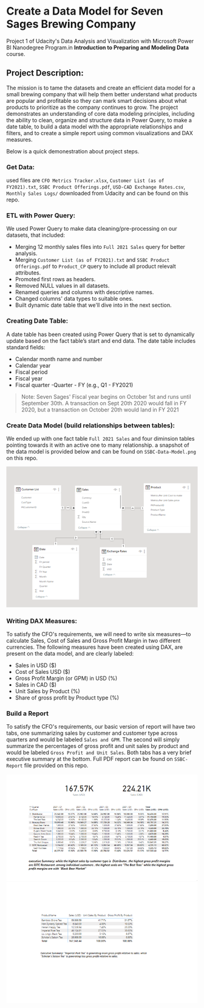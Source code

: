 # **Create a Data Model for Seven Sages Brewing Company**

Project 1 of Udacity's Data Analysis and Visualization with Microsoft Power BI Nanodegree Program.in **Introduction to Preparing and Modeling Data** course.

## Project Description:
The mission is to tame the datasets and create an efficient data model for a small brewing company that will help them better understand 
what products are popular and profitable so they can mark smart decisions about what products to prioritize as the company continues to grow. 
The project demonstrates an understanding of core data modeling principles, including the ability to clean, organize and structure data in Power Query, 
to make a date table, to build a data model with the appropriate relationships and filters, and to create a simple report 
using common visualizations and DAX measures.

Below is a quick demonestration about project steps.

### Get Data:
used files are `CFO Metrics Tracker.xlsx`, `Customer List (as of FY2021).txt`,
 `SSBC Product Offerings.pdf`, `USD-CAD Exchange Rates.csv`, 
 `Monthly Sales Logs/` downloaded from Udacity and can be found on this repo.


### ETL with Power Query:
We used Power Query to make data cleaning/pre-processing on our datasets, that included:
  - Merging 12 monthly sales files into `Full 2021 Sales` query for better analysis.
  - Merging `Customer List (as of FY2021).txt` and `SSBC Product Offerings.pdf` to `Product_CP` query to include all product relevalt attributes.
  - Promoted first rows as headers.
  - Removed NULL values in all datasets.
  - Renamed queries and columns with descriptive names.
  - Changed columns' data types to suitable ones.
  - Built dynamic date table that we'll dive into in the next section.    


### Creating Date Table:
A date table has been created using Power Query that is set to dynamically update based on the fact table’s start and end data.
The date table includes standard fields:

  - Calendar month name and number
  - Calendar year
  - Fiscal period
  - Fiscal year
  - Fiscal quarter -Quarter - FY (e.g., Q1 - FY2021)
  
> Note: Seven Sages' Fiscal year begins on October 1st and runs until September 30th. A transaction on Sept 20th 2020 would fall in FY 2020, but a transaction on October 20th would land in FY 2021


### Create Data Model (build relationships between tables):
We ended up with one fact table `Full 2021 Sales` and four diminsion tables pointing towards it with an active one to many relationship.
a snapshot of the data model is provided below and can be found on `SSBC-Data-Model.png` on this repo.

![SSBC Data Model](https://github.com/abdallahMahdi1/Data-Analysis-and-Visualization-with-Microsoft-Power-BI-Nanodegree-Program/blob/main/Create-a-Data-Model-for-Seven-Sages-Brewing-Company/SSBC%20-%20Model.png)


### Writing DAX Measures:
To satisfy the CFO's requirements, we will need to write six measures—to calculate Sales, 
Cost of Sales and Gross Profit Margin in two different currencies.
The following measures have been created using DAX, are present on the data model, and are clearly labeled:

  - Sales in USD ($)
  - Cost of Sales USD ($)
  - Gross Profit Margin (or GPM) in USD (%)
  - Sales in CAD ($)
  - Unit Sales by Product (%)
  - Share of gross profit by Product type (%)


### Build a Report
To satisfy the CFO's requirements, our basic version of report will have two tabs, one summarizing sales by customer and customer type across quarters and would be labeled `Sales and GPM`. 
The second will simply summarize the percentages of gross profit and unit sales by product and would be labeled `Gross Profit and Unit Sales`.
Both tabs has a very brief executive summary at the bottom.
Full PDF report can be found on `SSBC-Report` file provided on this repo.

![SSBC Report Tab 1](https://github.com/abdallahMahdi1/Data-Analysis-and-Visualization-with-Microsoft-Power-BI-Nanodegree-Program/blob/main/Create-a-Data-Model-for-Seven-Sages-Brewing-Company/SSBC-%20Report%20Page%201.png)
![SSBC Report Tab 2](https://github.com/abdallahMahdi1/Data-Analysis-and-Visualization-with-Microsoft-Power-BI-Nanodegree-Program/blob/main/Create-a-Data-Model-for-Seven-Sages-Brewing-Company/SSBC-%20Report%20Page%202.png)


